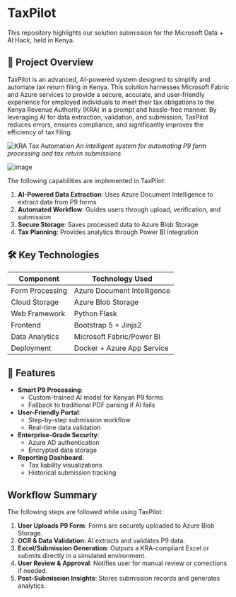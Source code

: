 # TaxPilot

This repository highlights our solution submission for the Microsoft Data + AI Hack, held in Kenya.

## 📌 Project Overview

TaxPilot is an advanced, AI-powered system designed to simplify and automate tax return filing in Kenya. This solution harnesses Microsoft Fabric and Azure services to provide a secure, accurate, and user-friendly experience for employed individuals to meet their tax obligations to the Kenya Revenue Authority (KRA) in a prompt and hassle-free manner. By leveraging AI for data extraction, validation, and submission, TaxPilot reduces errors, ensures compliance, and significantly improves the efficiency of tax filing.

![KRA Tax Automation](static/image.png) *An intelligent system for automating P9 form processing and tax return submissions*

![image](https://github.com/user-attachments/assets/075b0a17-0710-486f-aa05-34c950e1796d)


The following capabilities are implemented in TaxPilot:

1. **AI-Powered Data Extraction**: Uses Azure Document Intelligence to extract data from P9 forms
2. **Automated Workflow**: Guides users through upload, verification, and submission
3. **Secure Storage**: Saves processed data to Azure Blob Storage
4. **Tax Planning**: Provides analytics through Power BI integration

## 🛠 Key Technologies

| Component               | Technology Used               |
|-------------------------|-------------------------------|
| Form Processing         | Azure Document Intelligence   |
| Cloud Storage           | Azure Blob Storage            |
| Web Framework           | Python Flask                  |
| Frontend                | Bootstrap 5 + Jinja2          |
| Data Analytics          | Microsoft Fabric/Power BI     |
| Deployment              | Docker + Azure App Service    |

## 🚀 Features

- **Smart P9 Processing**: 
  - Custom-trained AI model for Kenyan P9 forms
  - Fallback to traditional PDF parsing if AI fails
- **User-Friendly Portal**:
  - Step-by-step submission workflow
  - Real-time data validation
- **Enterprise-Grade Security**:
  - Azure AD authentication
  - Encrypted data storage
- **Reporting Dashboard**:
  - Tax liability visualizations
  - Historical submission tracking

## Workflow Summary

The following steps are followed while using TaxPilot:

1. **User Uploads P9 Form**: Forms are securely uploaded to Azure Blob Storage.
2. **OCR & Data Validation**: AI extracts and validates P9 data.
3. **Excel/Submission Generation**: Outputs a KRA-compliant Excel or submits directly in a simulated environment.
4. **User Review & Approval**: Notifies user for manual review or corrections if needed.
5. **Post-Submission Insights**: Stores submission records and generates analytics.
